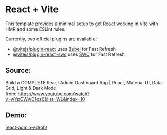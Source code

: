 # React + Vite

This template provides a minimal setup to get React working in Vite with HMR and some ESLint rules.

Currently, two official plugins are available:

- [@vitejs/plugin-react](https://github.com/vitejs/vite-plugin-react/blob/main/packages/plugin-react/README.md) uses [Babel](https://babeljs.io/) for Fast Refresh
- [@vitejs/plugin-react-swc](https://github.com/vitejs/vite-plugin-react-swc) uses [SWC](https://swc.rs/) for Fast Refresh

## Source:  
Build a COMPLETE React Admin Dashboard App | React, Material UI, Data Grid, Light & Dark Mode  
from: https://www.youtube.com/watch?v=wYpCWwD1oz0&list=WL&index=10

## Demo:  

[react-admin-edroh/](https://luchopintado.github.io/react-admin-edroh/)